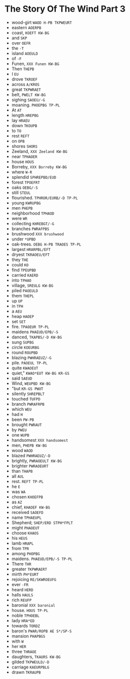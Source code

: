 # The Story Of The Wind Part 3

* wood-girt `WAOD H-PB TKPWEURT`
* eastern `AOERPB`
* coast, `KOEFT KW-BG`
* and `SKP`
* over `OEFR`
* the `-T`
* island `AOEULD`
* of `-F`
* Funen, `XXX Funen KW-BG`
* Then `THEPB`
* I `EU`
* drove `TKROEF`
* across `A/KROS`
* great `TKPWRAET`
* belt, `PWELT KW-BG`
* sighing `SAOEU/-G`
* moaning. `PHOEPBG TP-PL`
* At `AT`
* length `HREPBG`
* lay `HRAEU`
* down `TKOUPB`
* to `TO`
* rest `REFT`
* on `OPB`
* shores `SHORS`
* Zeeland, `XXX Zeeland KW-BG`
* near `TPHAOER`
* house `HOUS`
* Borreby, `XXX Borreby KW-BG`
* where `W-R`
* splendid `SPHREPBD/EUD`
* forest `TPOEFRT`
* oaks `OEBG/-S`
* still `STEUL`
* flourished. `TPHROR/EURB/-D TP-PL`
* young `KWRUPBG`
* men `PHEPB`
* neighborhood `TPHAOD`
* were `WR`
* collecting `KHREBGT/-G`
* branches `PWRAFPBS`
* brushwood `XXX brushwood`
* under `*UPBD`
* oak-trees. `OEBG H-PB TRAOES TP-PL`
* largest `HRARPBL/EFT`
* dryest `TKRAOEU/EFT`
* they `THE`
* could `KO`
* find `TPEUPBD`
* carried `KAERD`
* into `TPHAO`
* village, `SREULG KW-BG`
* piled `PAOEULD`
* them `THEPL`
* up `UP`
* in `TPH`
* a `AEU`
* heap `HAOEP`
* set `SET`
* fire. `TPAOEUR TP-PL`
* maidens `PHAEUD/EPB/-S`
* danced, `TKAPBS/-D KW-BG`
* sung `SUPBG`
* circle `KOEURBG`
* round `ROUPBD`
* blazing `PWHRAEUZ/-G`
* pile. `PAOEUL TP-PL`
* quite `KWAOEUT`
* quiet," `KWAO*EUT KW-BG KR-GS`
* said `SAEUD`
* Wind, `WEUPBD KW-BG`
* "but `KR-GS PWUT`
* silently `SHREPBLT`
* touched `TUFPD`
* branch `PWRAFRPB`
* which `WEU`
* had `H`
* been `PW-PB`
* brought `PWRAUT`
* by `PWEU`
* one `WUPB`
* handsomest `XXX handsomest`
* men, `PHEPB KW-BG`
* wood `WAOD`
* blazed `PWHRAEUZ/-D`
* brightly, `PWRAOEULT KW-BG`
* brighter `PWRAOEURT`
* than `THAPB`
* all `AUL`
* rest. `REFT TP-PL`
* he `E`
* was `WA`
* chosen `KHOEFPB`
* as `AZ`
* chief, `KHAOEF KW-BG`
* received `SAOEFD`
* name `TPHAEUPL`
* Shepherd; `SHEP/ERD STPH*FPLT`
* might `PHAOEUT`
* choose `KHAOS`
* his `HEUS`
* lamb `HRAPL`
* from `TPR`
* among `PHOPBG`
* maidens. `PHAEUD/EPB/-S TP-PL`
* There `THR`
* greater `TKPWRAERT`
* mirth `PH*EURT`
* rejoicing `RE/SKWROEUFG`
* ever `-FR`
* heard `HERD`
* halls `HAULS`
* rich `REUFP`
* baronial `XXX baronial`
* house. `HOUS TP-PL`
* noble `TPHOEBL`
* lady `HRA*ED`
* towards `TORDZ`
* baron's `PWAR/ROPB AE S*/SP-S`
* mansion `PHAPBGS`
* with `W`
* her `HER`
* three `THRAOE`
* daughters, `TKAURS KW-BG`
* gilded `TKPWEULD/-D`
* carriage `KAEURPBLG`
* drawn `TKRAUPB`
